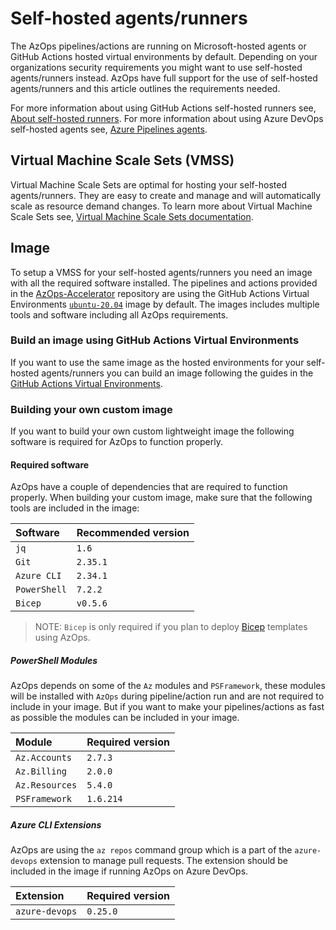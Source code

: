 # Self-hosted agents/runners

The AzOps pipelines/actions are running on Microsoft-hosted agents or GitHub Actions hosted virtual environments by default. Depending on your organizations security requirements you might want to use self-hosted agents/runners instead. AzOps have full support for the use of self-hosted agents/runners and this article outlines the requirements needed.

For more information about using GitHub Actions self-hosted runners see, [About self-hosted runners](https://docs.github.com/actions/hosting-your-own-runners/about-self-hosted-runners).
For more information about using Azure DevOps self-hosted agents see, [Azure Pipelines agents](https://docs.microsoft.com/azure/devops/pipelines/agents/agents?view=azure-devops&tabs=browser).

## Virtual Machine Scale Sets (VMSS)

Virtual Machine Scale Sets are optimal for hosting your self-hosted agents/runners. They are easy to create and manage and will automatically scale as resource demand changes. To learn more about Virtual Machine Scale Sets see, [Virtual Machine Scale Sets documentation](https://docs.microsoft.com/azure/virtual-machine-scale-sets/).

## Image

To setup a VMSS for your self-hosted agents/runners you need an image with all the required software installed. The pipelines and actions provided in the [AzOps-Accelerator](https://github.com/Azure/AzOps-Accelerator) repository are using the GitHub Actions Virtual Environments [`ubuntu-20.04`](https://github.com/actions/virtual-environments/blob/main/images/linux/Ubuntu2004-Readme.md) image by default. The images includes multiple tools and software including all AzOps requirements.

### Build an image using GitHub Actions Virtual Environments

If you want to use the same image as the hosted environments for your self-hosted agents/runners you can build an image following the guides in the [GitHub Actions Virtual Environments](https://github.com/actions/virtual-environments).

### Building your own custom image

If you want to build your own custom lightweight image the following software is required for AzOps to function properly.

#### Required software

AzOps have a couple of dependencies that are required to function properly. When building your custom image, make sure that the following tools are included in the image:

| Software | Recommended version |
|:--|--|
| `jq` | `1.6` |
| `Git` | `2.35.1` |
| `Azure CLI` | `2.34.1` |
| `PowerShell` | `7.2.2` |
| `Bicep` | `v0.5.6` |

> NOTE: `Bicep` is only required if you plan to deploy [Bicep](https://github.com/Azure/bicep) templates using AzOps.

##### PowerShell Modules

AzOps depends on some of the `Az` modules and `PSFramework`, these modules will be installed with `AzOps` during pipeline/action run and are not required to include in your image. But if you want to make your pipelines/actions as fast as possible the modules can be included in your image.

| Module | Required version |
|:--|--|
| `Az.Accounts` | `2.7.3` |
| `Az.Billing` | `2.0.0` |
| `Az.Resources` | `5.4.0` |
| `PSFramework` | `1.6.214` |

##### Azure CLI Extensions

AzOps are using the `az repos` command group which is a part of the `azure-devops` extension to manage pull requests. The extension should be included in the image if running AzOps on Azure DevOps.

| Extension | Required version |
|:--|--|
| `azure-devops` | `0.25.0` |
